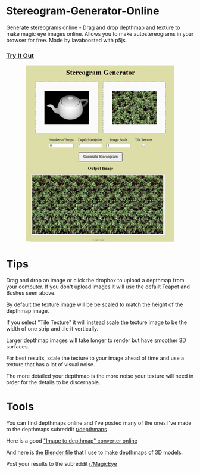 # Stereogram-Generator-Online
Generate stereograms online - Drag and drop depthmap and texture to make magic eye images online.  Allows you to make autostereograms in your browser for free.  Made by lavaboosted with p5js.

### [Try It Out](https://camelcasesensitive.github.io/Stereogram-Generator-Online/)

<p align="center">
  <a href="https://camelcasesensitive.github.io/Stereogram-Generator-Online/">
    <img src="./Example.jpg" alt="Stereogram Generator Software" title="Stereogram generator" width="400">
  </a>
</p>

# Tips
Drag and drop an image or click the dropbox to upload a depthmap from your computer. If you don't upload images it will use the defailt Teapot and Bushes seen above. 

By default the texture image will be be scaled to match the height of the depthmap image. 

If you select "Tile Texture" it will instead scale the texture image to be the width of one strip and tile it vertically. 

Larger depthmap images will take longer to render but have smoother 3D surfaces.

For best results, scale the texture to your image ahead of time and use a texture that has a lot of visual noise. 

The more detailed your depthmap is the more noise your texture will need in order for the details to be discernable. 

# Tools

You can find depthmaps online and I've posted many of the ones I've made to the depthmaps subreddit [r/depthmaps](https://www.reddit.com/r/depthMaps/)

Here is a good ["Image to depthmap" converter online](https://huggingface.co/spaces/xingyang1/Distill-Any-Depth)

And here is [the Blender file](https://sketchfab.com/3d-models/depth-map-generator-c945ab12857843edb66d2755de4986ec) that I use to make depthmaps of 3D models.

Post your results to the subreddit [r/MagicEye](https://www.reddit.com/r/MagicEye/)
